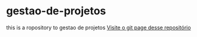# gestao-de-projetos
this is a ropository to gestao de projetos
[Visite o git page desse repositório](https://lusonetto.github.io/gestao-de-projetos/)
